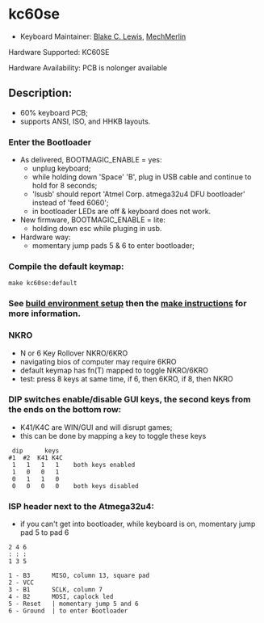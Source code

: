 # kc60se

* Keyboard Maintainer: [Blake C. Lewis](https://github.com/BlakeCLewis), [MechMerlin](https://www.github.com/mechmerlin)

Hardware Supported: KC60SE

Hardware Availability: PCB is nolonger available

## Description:
  * 60% keyboard PCB;
  * supports ANSI, ISO, and HHKB layouts.


### Enter the Bootloader
  * As delivered, BOOTMAGIC_ENABLE = yes:
    * unplug keyboard;
    * while holding down 'Space' 'B', plug in USB cable and continue to hold for 8 seconds;
    * 'lsusb' should report 'Atmel Corp. atmega32u4 DFU bootloader' instead of 'feed 6060';
    * in bootloader LEDs are off &amp; keyboard does not work.
  * New firmware, BOOTMAGIC_ENABLE = lite:
    * holding down esc while pluging in usb.
  * Hardware way: 
    * momentary jump pads 5 &amp; 6 to enter bootloader;

### Compile the default keymap:
    make kc60se:default

### See [build environment setup](https://docs.qmk.fm/#/getting_started_build_tools) then the [make instructions](https://docs.qmk.fm/#/getting_started_make_guide) for more information.

### NKRO
  * N or 6 Key Rollover NKRO/6KRO
  * navigating bios of computer may require 6KRO
  * default keymap has fn(T) mapped to toggle NKRO/6KRO
  * test: press 8 keys at same time, if 6, then 6KRO, if 8, then NKRO

### DIP switches enable/disable GUI keys, the second keys from the ends on the bottom row:
  * K41/K4C are WIN/GUI and will disrupt games;
  * this can be done by mapping a key to toggle these keys

 ```
  dip      keys
 #1  #2  K41 K4C
  1   1   1   1    both keys enabled
  1   0   0   1
  0   1   1   0
  0   0   0   0    both keys disabled
  ```
### ISP header next to the Atmega32u4:
  * if you can't get into bootloader, while keyboard is on, momentary jump pad 5 to pad 6

  ```
  2 4 6
  : : :
  1 3 5
  ```
  ```
  1 - B3      MISO, column 13, square pad
  2 - VCC
  3 - B1      SCLK, column 7
  4 - B2      MOSI, caplock led
  5 - Reset   | momentary jump 5 and 6
  6 - Ground  | to enter Bootloader
  ```
